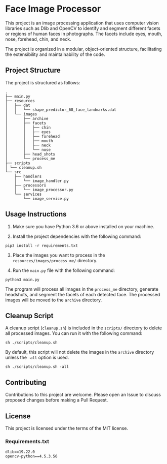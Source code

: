 # Face Image Processor

This project is an image processing application that uses computer vision libraries such as Dlib and OpenCV to identify and segment different facets or regions of human faces in photographs. The facets include eyes, mouth, nose, forehead, chin, and neck.

The project is organized in a modular, object-oriented structure, facilitating the extensibility and maintainability of the code.

## Project Structure

The project is structured as follows:

```
.
├── main.py
├── resources
│   ├── dat
│   │   └── shape_predictor_68_face_landmarks.dat
│   └── images
│       ├── archive
│       ├── facets
│       │   ├── chin
│       │   ├── eyes
│       │   ├── forehead
│       │   ├── mouth
│       │   ├── neck
│       │   └── nose
│       ├── head_shots
│       └── process_me
├── scripts
│ └── cleanup.sh
└── src
    ├── handlers
    │   └── image_handler.py
    ├── processors
    │   └── image_processor.py
    └── services
        └── image_service.py
```

## Usage Instructions

1. Make sure you have Python 3.6 or above installed on your machine.

2. Install the project dependencies with the following command:

```
pip3 install -r requirements.txt
```

3. Place the images you want to process in the `resources/images/process_me/` directory.

4. Run the `main.py` file with the following command:

```
python3 main.py
```

The program will process all images in the `process_me` directory, generate headshots, and segment the facets of each detected face. The processed images will be moved to the `archive` directory.

## Cleanup Script

A cleanup script (`cleanup.sh`) is included in the `scripts/` directory to delete all processed images. You can run it with the following command:

```
sh ./scripts/cleanup.sh
```

By default, this script will not delete the images in the `archive` directory unless the `-all` option is used.

```
sh ./scripts/cleanup.sh -all
```

## Contributing

Contributions to this project are welcome. Please open an Issue to discuss proposed changes before making a Pull Request.

## License

This project is licensed under the terms of the MIT license.

### Requirements.txt
```
dlib==19.22.0
opencv-python==4.5.3.56
```